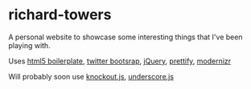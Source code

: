 richard-towers
==============

A personal website to showcase some interesting things that I've been playing with. 

Uses [html5 boilerplate](http://html5boilerplate.com/), [twitter bootsrap](http://twitter.github.com/bootstrap/), [jQuery](http://jquery.com/), [prettify](http://code.google.com/p/google-code-prettify/), [modernizr](http://modernizr.com/)

Will probably soon use [knockout.js](http://knockoutjs.com/), [underscore.js](http://underscorejs.org/)